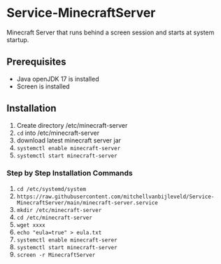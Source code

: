 # Service-MinecraftServer
Minecraft Server that runs behind a screen session and starts at system startup.

## Prerequisites
- Java openJDK 17 is installed
- Screen is installed

## Installation
1. Create directory /etc/minecraft-server
2. `cd` into /etc/minecraft-server
3. download latest minecraft server jar
4. `systemctl enable minecraft-server`
5. `systemctl start minecraft-server`

### Step by Step Installation Commands
1. `cd /etc/systemd/system`
2. `https://raw.githubusercontent.com/mitchellvanbijleveld/Service-MinecraftServer/main/minecraft-server.service`
3. `mkdir /etc/minecraft-server`
4. `cd /etc/minecraft-server`
5. `wget xxxx`
6. `echo "eula=true" > eula.txt`
7. `systemctl enable minecraft-serer`
8. `systemctl start minecraft-server`
9. `screen -r MinecraftServer`

